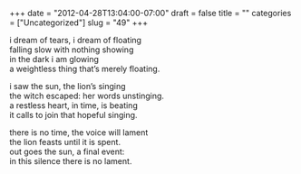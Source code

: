 +++
date = "2012-04-28T13:04:00-07:00"
draft = false
title = ""
categories = ["Uncategorized"]
slug = "49"
+++

<p>i dream of tears, i dream of floating<br />falling slow with nothing showing<br />in the dark i am glowing<br />a weightless thing that&#8217;s merely floating.</p>
<p>i saw the sun, the lion&#8217;s singing<br />the witch escaped: her words unstinging.<br />a restless heart, in time, is beating<br />it calls to join that hopeful singing.</p>
<p>there is no time, the voice will lament<br />the lion feasts until it is spent.<br />out goes the sun, a final event:<br />in this silence there is no lament.</p>
